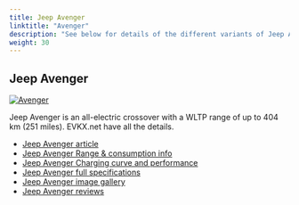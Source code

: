 ```yaml
---
title: Jeep Avenger
linktitle: "Avenger"
description: "See below for details of the different variants of Jeep Avenger"
weight: 30
---
```

## Jeep Avenger

<a href="/models/jeep/avenger/avenger/"><img src="https://media.evkx.net/multimedia/models/jeep/avenger/avenger/main_1_st.jpg" class="img-fluid" alt="Avenger" ></a>

Jeep Avenger is an all-electric crossover with a WLTP range of up to 404 km (251 miles). EVKX.net have all the details. 

- [Jeep Avenger article](/models/jeep/avenger/avenger/)
- [Jeep Avenger Range & consumption info](/models/jeep/avenger/avenger/rangeandconsumption)
- [Jeep Avenger Charging curve and performance](/models/jeep/avenger/avenger/chargingcurve)
- [Jeep Avenger full specifications](/models/jeep/avenger/avenger/specifications)
- [Jeep Avenger image gallery](/models/jeep/avenger/avenger/gallery)
- [Jeep Avenger reviews](/models/jeep/avenger/avenger/reviews)

